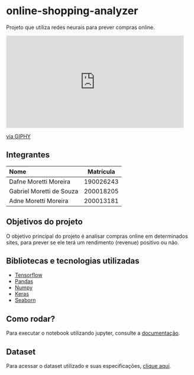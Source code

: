 # online-shopping-analyzer
Projeto que utiliza redes neurais para prever compras online.

<iframe src="https://giphy.com/embed/fAhOtxIzrTxyE" width="480" height="250" frameBorder="0" class="giphy-embed" allowFullScreen></iframe><p><a href="https://giphy.com/gifs/shopping-fAhOtxIzrTxyE">via GIPHY</a></p>

## Integrantes

Nome | Matrícula |
:--------- | :------:
Dafne Moretti Moreira | 190026243
Gabriel Moretti de Souza | 200018205
Adne Moretti Moreira | 200013181

## Objetivos do projeto

O objetivo principal do projeto é analisar compras online em determinados sites, para prever se ele terá um rendimento (revenue) positivo ou não.

## Bibliotecas e tecnologias utilizadas

- [Tensorflow](https://www.tensorflow.org/)
- [Pandas](https://pandas.pydata.org/)
- [Numpy](https://numpy.org/)
- [Keras](https://keras.io/)
- [Seaborn](https://seaborn.pydata.org/)

## Como rodar?

Para executar o notebook utilizando jupyter, consulte a [documentação](https://jupyter.readthedocs.io/pt_BR/latest/running.html).

## Dataset

Para acessar o dataset utilizado e suas especificações, [clique aqui](https://www.kaggle.com/roshansharma/online-shoppers-intention).



